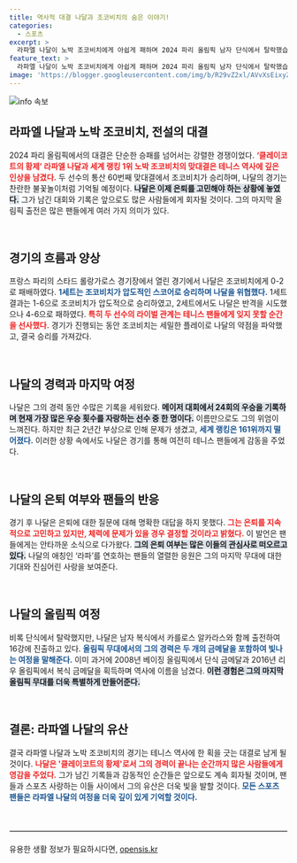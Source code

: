 ```yaml
---
title: 역사적 대결 나달과 조코비치의 숨은 이야기!
categories:
  - 스포츠
excerpt: >
  라파엘 나달이 노박 조코비치에게 아쉽게 패하며 2024 파리 올림픽 남자 단식에서 탈락했습니다. 은퇴 여부에 대한 혼란 속에서도 팬들의 뜨거운 응원을 받으며, 그의 마지막 올림픽 여정은 계속됩니다.
feature_text: >
  라파엘 나달이 노박 조코비치에게 아쉽게 패하며 2024 파리 올림픽 남자 단식에서 탈락했습니다. 은퇴 여부에 대한 혼란 속에서도 팬들의 뜨거운 응원을 받으며, 그의 마지막 올림픽 여정은 계속됩니다.
image: 'https://blogger.googleusercontent.com/img/b/R29vZ2xl/AVvXsEixyZcFfHzMRdzZMjFBmAUKJYCLCGyLL1o632UiGVXcaFdKo_bkvkuCioo0uUKlGfBVcT3P84aROyZIXSBEx3Aw5nCQ3pTgDom1WDC4m8eifvWiAmWEEVb4x6G_l8C0QH225ldMjyaFvpxGEBGNO37VmDTDMHGhJPq73UglMfDca1-0aw/s1600/blogspot.png'
---
```


<p><img src="https://blogger.googleusercontent.com/img/b/R29vZ2xl/AVvXsEixyZcFfHzMRdzZMjFBmAUKJYCLCGyLL1o632UiGVXcaFdKo_bkvkuCioo0uUKlGfBVcT3P84aROyZIXSBEx3Aw5nCQ3pTgDom1WDC4m8eifvWiAmWEEVb4x6G_l8C0QH225ldMjyaFvpxGEBGNO37VmDTDMHGhJPq73UglMfDca1-0aw/s1600/blogspot.png" alt="info 속보" /></p>

<h2 data-ke-size="size26">라파엘 나달과 노박 조코비치, 전설의 대결</h2>

<p data-ke-size="size16">2024 파리 올림픽에서의 대결은 단순한 승패를 넘어서는 강렬한 경쟁이었다. <b><span style="color: #ee2323;">‘클레이코트의 황제’ 라파엘 나달과 세계 랭킹 1위 노박 조코비치의 맞대결은 테니스 역사에 깊은 인상을 남겼다.</span></b> 두 선수의 통산 60번째 맞대결에서 조코비치가 승리하며, 나달의 경기는 찬란한 불꽃놀이처럼 기억될 예정이다. <b><span style="background-color: #21538527;">나달은 이제 은퇴를 고민해야 하는 상황에 놓였다.</span></b> 그가 남긴 대회와 기록은 앞으로도 많은 사람들에게 회자될 것이다. 그의 마지막 올림픽 출전은 많은 팬들에게 여러 가지 의미가 있다.</p>

<p data-ke-size="size16">&nbsp;</p>

<h2 data-ke-size="size26">경기의 흐름과 양상</h2>

<p data-ke-size="size16">프랑스 파리의 스타드 롤랑가로스 경기장에서 열린 경기에서 나달은 조코비치에게 0-2로 패배하였다. <b><span style="color: #1a5490;">1세트는 조코비치가 압도적인 스코어로 승리하며 나달을 위협했다.</span></b> 1세트 결과는 1-6으로 조코비치가 압도적으로 승리하였고, 2세트에서도 나달은 반격을 시도했으나 4-6으로 패하였다. <b><span style="color: #ee2323;">특히 두 선수의 라이벌 관계는 테니스 팬들에게 잊지 못할 순간을 선사했다.</span></b> 경기가 진행되는 동안 조코비치는 세밀한 플레이로 나달의 약점을 파악했고, 결국 승리를 가져갔다.</p>

<p data-ke-size="size16">&nbsp;</p>

<h2 data-ke-size="size26">나달의 경력과 마지막 여정</h2>

<p data-ke-size="size16">나달은 그의 경력 동안 수많은 기록을 세워왔다. <b><span style="background-color: #21538527;">메이저 대회에서 24회의 우승을 기록하며 현재 가장 많은 우승 횟수를 자랑하는 선수 중 한 명이다.</span></b> 이름만으로도 그의 위엄이 느껴진다. 하지만 최근 2년간 부상으로 인해 문제가 생겼고, <b><span style="color: #1a5490;">세계 랭킹은 161위까지 떨어졌다.</span></b> 이러한 상황 속에서도 나달은 경기를 통해 여전히 테니스 팬들에게 감동을 주었다.</p>

<p data-ke-size="size16">&nbsp;</p>

<h2 data-ke-size="size26">나달의 은퇴 여부와 팬들의 반응</h2>

<p data-ke-size="size16">경기 후 나달은 은퇴에 대한 질문에 대해 명확한 대답을 하지 못했다. <b><span style="color: #ee2323;">그는 은퇴를 지속적으로 고민하고 있지만, 체력에 문제가 있을 경우 결정할 것이라고 밝혔다.</span></b> 이 발언은 팬들에게는 안타까운 소식으로 다가왔다. <b><span style="background-color: #21538527;">그의 은퇴 여부는 많은 이들의 관심사로 떠오르고 있다.</span></b> 나달의 애칭인 ‘라파’를 연호하는 팬들의 열렬한 응원은 그의 마지막 무대에 대한 기대와 진심어린 사랑을 보여준다.</p>

<p data-ke-size="size16">&nbsp;</p> 

<h2 data-ke-size="size26">나달의 올림픽 여정</h2>

<p data-ke-size="size16">비록 단식에서 탈락했지만, 나달은 남자 복식에서 카를로스 알카라스와 함께 출전하여 16강에 진출하고 있다. <b><span style="color: #1a5490;">올림픽 무대에서의 그의 경력은 두 개의 금메달을 포함하여 빛나는 여정을 말해준다.</span></b> 이미 과거에 2008년 베이징 올림픽에서 단식 금메달과 2016년 리우 올림픽에서 복식 금메달을 획득하며 역사에 이름을 남겼다. <b><span style="background-color: #21538527;">이런 경험은 그의 마지막 올림픽 무대를 더욱 특별하게 만들어준다.</span></b></p>

<p data-ke-size="size16">&nbsp;</p> 

<h2 data-ke-size="size26">결론: 라파엘 나달의 유산</h2>

<p data-ke-size="size16">결국 라파엘 나달과 노박 조코비치의 경기는 테니스 역사에 한 획을 긋는 대결로 남게 될 것이다. <b><span style="color: #ee2323;">나달은 '클레이코트의 황제'로서 그의 경력이 끝나는 순간까지 많은 사람들에게 영감을 주었다.</span></b> 그가 남긴 기록들과 감동적인 순간들은 앞으로도 계속 회자될 것이며, 팬들과 스포츠 사랑하는 이들 사이에서 그의 유산은 더욱 빛을 발할 것이다. <b><span style="color: #1a5490;">모든 스포츠 팬들은 라파엘 나달의 여정을 더욱 깊이 있게 기억할 것이다.</span></b></p>

<p data-ke-size="size16">&nbsp;</p>

<hr style="border: 1px solid #ddd; margin: 20px 0;">
유용한 생활 정보가 필요하시다면, <a href="https://opensis.kr" rel="dofollow">opensis.kr</a>


